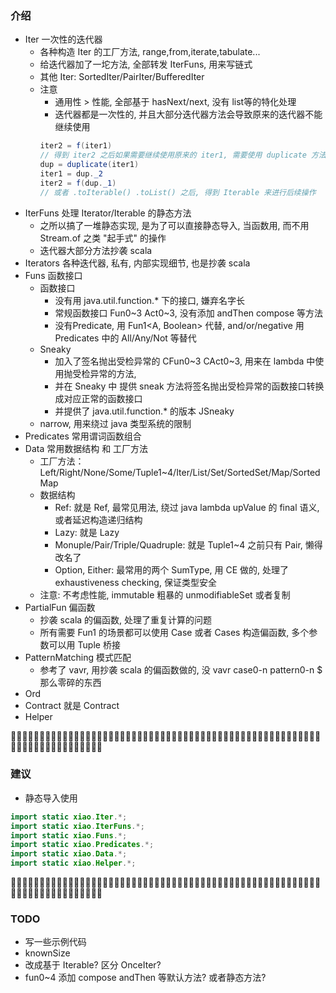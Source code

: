 ### 介绍
- Iter 一次性的迭代器
    - 各种构造 Iter 的工厂方法, range,from,iterate,tabulate...
    - 给迭代器加了一坨方法, 全部转发 IterFuns, 用来写链式
    - 其他 Iter: SortedIter/PairIter/BufferedIter
    - 注意
        - 通用性 > 性能, 全部基于 hasNext/next, 没有 list等的特化处理
        - 迭代器都是一次性的, 并且大部分迭代器方法会导致原来的迭代器不能继续使用
        ```java
        iter2 = f(iter1)
        // 得到 iter2 之后如果需要继续使用原来的 iter1, 需要使用 duplicate 方法
        dup = duplicate(iter1)
        iter1 = dup._2
        iter2 = f(dup._1)
        // 或者 .toIterable() .toList() 之后, 得到 Iterable 来进行后续操作
        ```
- IterFuns 处理 Iterator/Iterable 的静态方法
    - 之所以搞了一堆静态实现, 是为了可以直接静态导入, 当函数用, 而不用 Stream.of 之类 "起手式" 的操作
    - 迭代器大部分方法抄袭 scala
- Iterators 各种迭代器, 私有, 内部实现细节, 也是抄袭 scala
- Funs 函数接口
    - 函数接口
        - 没有用 java.util.function.* 下的接口, 嫌弃名字长
        - 常规函数接口 Fun0~3 Act0~3, 没有添加 andThen compose 等方法
        - 没有Predicate, 用 Fun1<A, Boolean> 代替, and/or/negative 用 Predicates 中的 All/Any/Not 等替代
    - Sneaky
      - 加入了签名抛出受检异常的 CFun0~3 CAct0~3, 用来在 lambda 中使用抛受检异常的方法,
      - 并在 Sneaky 中 提供 sneak 方法将签名抛出受检异常的函数接口转换成对应正常的函数接口
      - 并提供了 java.util.function.* 的版本 JSneaky
    - narrow, 用来绕过 java 类型系统的限制
- Predicates 常用谓词函数组合
- Data 常用数据结构 和 工厂方法
    - 工厂方法：Left/Right/None/Some/Tuple1~4/Iter/List/Set/SortedSet/Map/SortedMap
    - 数据结构
        - Ref: 就是 Ref, 最常见用法, 绕过 java lambda upValue 的 final 语义, 或者延迟构造递归结构
        - Lazy: 就是 Lazy
        - Monuple/Pair/Triple/Quadruple: 就是 Tuple1~4 之前只有 Pair, 懒得改名了
        - Option, Either: 最常用的两个 SumType, 用 CE 做的, 处理了exhaustiveness checking, 保证类型安全
    - 注意: 不考虑性能, immutable 粗暴的 unmodifiableSet 或者复制
- PartialFun 偏函数
    - 抄袭 scala 的偏函数, 处理了重复计算的问题
    - 所有需要 Fun1 的场景都可以使用 Case 或者 Cases 构造偏函数, 多个参数可以用 Tuple 桥接
- PatternMatching 模式匹配
    - 参考了 vavr, 用抄袭 scala 的偏函数做的, 没 vavr case0-n pattern0-n $ 那么零碎的东西
- Ord
- Contract 就是 Contract
- Helper

🥶🥶🥶🥶🥶🥶🥶🥶🥶🥶🥶🥶🥶🥶🥶🥶🥶🥶🥶🥶🥶🥶🥶🥶🥶🥶🥶🥶🥶🥶🥶🥶🥶🥶🥶🥶🥶🥶🥶🥶🥶🥶🥶🥶🥶🥶🥶🥶🥶🥶🥶🥶🥶🥶🥶🥶🥶🥶🥶🥶🥶🥶🥶🥶🥶🥶🥶🥶🥶🥶
### 建议
- 静态导入使用
```java
import static xiao.Iter.*;
import static xiao.IterFuns.*;
import static xiao.Funs.*;
import static xiao.Predicates.*;
import static xiao.Data.*;
import static xiao.Helper.*;
```

🥶🥶🥶🥶🥶🥶🥶🥶🥶🥶🥶🥶🥶🥶🥶🥶🥶🥶🥶🥶🥶🥶🥶🥶🥶🥶🥶🥶🥶🥶🥶🥶🥶🥶🥶🥶🥶🥶🥶🥶🥶🥶🥶🥶🥶🥶🥶🥶🥶🥶🥶🥶🥶🥶🥶🥶🥶🥶🥶🥶🥶🥶🥶🥶🥶🥶🥶🥶🥶🥶
### TODO
- 写一些示例代码
- knownSize
- 改成基于 Iterable? 区分 OnceIter?
- fun0~4 添加 compose andThen 等默认方法? 或者静态方法?